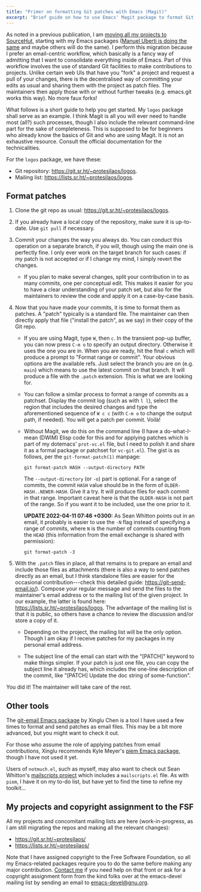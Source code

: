 ```yaml
---
title: "Primer on formatting Git patches with Emacs (Magit)"
excerpt: "Brief guide on how to use Emacs' Magit package to format Git patches: a nice and easy way to contribute to projects."
---
```


As noted in a previous publication, I am [moving all my projects to
SourceHut](https://protesilaos.com/codelog/2022-04-07-all-emacs-projects-sourcehut/),
starting with my Emacs packages ([Manuel Uberti is doing the
same](https://manueluberti.eu/real-life/2022/04/08/sourcehut/) and maybe
others will do the same).  I perform this migration because I prefer an
email-centric workflow, which basically is a fancy way of admitting that
I want to consolidate everything inside of Emacs.  Part of this workflow
involves the use of standard Git facilities to make contributions to
projects.  Unlike certain web UIs that have you "fork" a project and
request a pull of your changes, there is the decentralised way of
committing your edits as usual and sharing them with the project as
patch files.  The maintainers then apply those with or without further
tweaks (e.g. emacs.git works this way).  No more faux forks!

What follows is a short guide to help you get started.  My `logos`
package shall serve as an example.  I think Magit is all you will ever
need to handle most (all?) such processes, though I also include the
relevant command-line part for the sake of completeness.  This is
supposed to be for beginners who already know the basics of Git and who
are using Magit.  It is not an exhaustive resource.  Consult the
official documentation for the technicalities.

For the `logos` package, we have these:

* Git repository: <https://git.sr.ht/~protesilaos/logos>.
* Mailing list: <https://lists.sr.ht/~protesilaos/logos>.

## Format patches

1. Clone the git repo as usual: <https://git.sr.ht/~protesilaos/logos>.

2. If you already have a local copy of the repository, make sure it is
   up-to-date.  Use `git pull` if necessary.

3. Commit your changes the way you always do.  You can conduct this
   operation on a separate branch, if you will, though using the main
   one is perfectly fine.  I only ever work on the target branch for
   such cases: if my patch is not accepted or if I change my mind, I
   simply revert the changes.

   - If you plan to make several changes, split your contribution in to
     as many commits, one per conceptual edit.  This makes it easier for
     you to have a clear understanding of your patch set, but also for
     the maintainers to review the code and apply it on a case-by-case
     basis.

4. Now that you have made your commits, it is time to format them as
   patches.  A "patch" typically is a standard file.  The maintainer can
   then directly apply that file ("install the patch", as we say) in
   their copy of the Git repo.

   - If you are using Magit, type `W`, then `c`.  In the transient
     pop-up buffer, you can now press `C-m o` to specify an output
     directory.  Otherwise it uses the one you are in.  When you are
     ready, hit the final `c` which will produce a prompt to "Format
     range or commit".  Your obvious options are the available refs.
     Just select the branch you are on (e.g. `main`) which means to use
     the latest commit on that branch.  It will produce a file with the
     `.patch` extension.  This is what we are looking for.

   - You can follow a similar process to format a range of commits as a
     patchset.  Display the commit log (such as with `l l`), select the
     region that includes the desired changes and type the
     aforementioned sequence of `W c c` (with `C-m o` to change the
     output path, if needed).  You will get a patch per commit.  Voilà!

   - Without Magit, we do this on the command line (I have a
     do-what-I-mean (DWIM) Elisp code for this and for applying patches
     which is part of my dotemacs' `prot-vc.el` file, but I need to
     polish it and share it as a formal package or patchset for
     `vc-git.el`).  The gist is as follows, per the
     `git-format-patch(1)` manpage:

         git format-patch HASH --output-directory PATH

     The `--output-directory` (or `-o`) part is optional.  For a range
     of commits, the commit `HASH` value should be in the form of
     `OLDER-HASH..NEWER-HASH`.  Give it a try.  It will produce files
     for each commit in that range.  Important caveat here is that the
     `OLDER-HASH` is not part of the range.  So if you want it to be
     included, use the one prior to it.

     **UPDATE 2022-04-11 07:46 +0300:** As Sean Whitton points out in an
     email, it probably is easier to use the `-N` flag instead of
     specifying a range of commits, where `N` is the number of commits
     counting from the `HEAD` (this information from the email exchange
     is shared with permission):
     
         git format-patch -3

5. With the `.patch` files in place, all that remains is to prepare an
   email and include those files as attachments (there is also a way to
   send patches directly as an email, but I think standalone files are
   easier for the occasional contribution---check this detailed guide:
   <https://git-send-email.io/>).  Compose your regular message and send
   the files to the maintainer's email address or to the mailing list of
   the given project.  In our example, the latter is found here:
   <https://lists.sr.ht/~protesilaos/logos>.  The advantage of the
   mailing list is that it is public, so others have a chance to review
   the discussion and/or store a copy of it.
   
   - Depending on the project, the mailing list will be the only option.
     Though I am okay if I receive patches for my packages in my
     personal email address.

   - The subject line of the email can start with the "[PATCH]" keyword
     to make things simpler.  If your patch is just one file, you can
     copy the subject line it already has, which includes the one-line
     description of the commit, like "[PATCH] Update the doc string of
     some-function".

You did it!  The maintainer will take care of the rest.

## Other tools

The [git-email Emacs package](https://git.sr.ht/~yoctocell/git-email) by
Xinglu Chen is a tool I have used a few times to format and send patches
as email files.  This may be a bit more advanced, but you might want to
check it out.

For those who assume the role of applying patches from email
contributions, Xinglu recommends Kyle Meyer's [piem Emacs
package](https://git.kyleam.com/piem), though I have not used it yet.

Users of `notmuch.el`, such as myself, may also want to check out Sean
Whitton's [mailscripts project](https://git.spwhitton.name/mailscripts/)
which includes a `mailscripts.el` file.  As with `piem`, I have it on my
to-do list, but have yet to find the time to refine my toolkit...

## My projects and copyright assignment to the FSF

All my projects and concomitant mailing lists are here
(work-in-progress, as I am still migrating the repos and making all the
relevant changes):

* <https://git.sr.ht/~protesilaos/>
* <https://lists.sr.ht/~protesilaos/>

Note that I have assigned copyright to the Free Software Foundation, so
all my Emacs-related packages require you to do the same before making
any major contribution.  [Contact me](https://protesilaos.com/contact)
if you need help on that front or ask for a copyright assignment form
from the kind folks over at the emacs-devel mailing list by sending an
email to <emacs-devel@gnu.org>.
